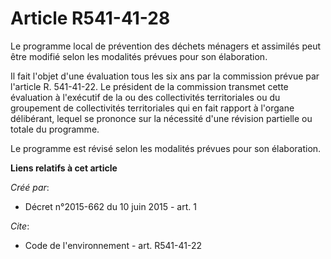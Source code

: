 # Article R541-41-28

Le programme local de prévention des déchets ménagers et assimilés peut être modifié selon les modalités prévues pour son
élaboration.

Il fait l'objet d'une évaluation tous les six ans par la commission prévue par l'article R. 541-41-22. Le président de la
commission transmet cette évaluation à l'exécutif de la ou des collectivités territoriales ou du groupement de collectivités
territoriales qui en fait rapport à l'organe délibérant, lequel se prononce sur la nécessité d'une révision partielle ou
totale du programme.

Le programme est révisé selon les modalités prévues pour son élaboration.

**Liens relatifs à cet article**

_Créé par_:

  - Décret n°2015-662 du 10 juin 2015 - art. 1

_Cite_:

  - Code de l'environnement - art. R541-41-22
